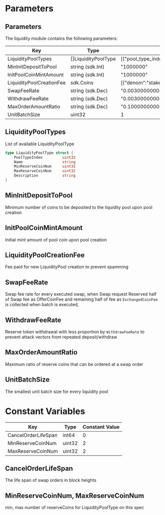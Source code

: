<!--
order: 8
-->

# Parameters

## Parameters

The liquidity module contains the following parameters:

| Key                      | Type                | Example                                                                                                                          |
| ------------------------ | ------------------- | -------------------------------------------------------------------------------------------------------------------------------- |
| LiquidityPoolTypes       | []LiquidityPoolType | [{"pool_type_index":1,"name":"ConstantProductLiquidityPool","min_reserve_coin_num":2,"max_reserve_coin_num":2,"description":""}] |
| MinInitDepositToPool     | string (sdk.Int)    | "1000000"                                                                                                                        |
| InitPoolCoinMintAmount   | string (sdk.Int)    | "1000000"                                                                                                                        |
| LiquidityPoolCreationFee | sdk.Coins           | [{"denom":"stake","amount":"100000000"}]                                                                                         |
| SwapFeeRate              | string (sdk.Dec)    | "0.003000000000000000"                                                                                                           |
| WithdrawFeeRate          | string (sdk.Dec)    | "0.003000000000000000"                                                                                                           |
| MaxOrderAmountRatio      | string (sdk.Dec)    | "0.100000000000000000"                                                                                                           |
| UnitBatchSize            | uint32              | 1                                                                                                                                |

## LiquidityPoolTypes

List of available LiquidityPoolType

```go
type LiquidityPoolType struct {
	PoolTypeIndex         uint32
	Name                  string
	MinReserveCoinNum     uint32
	MaxReserveCoinNum     uint32
	Description           string
}
```

## MinInitDepositToPool

Minimum number of coins to be deposited to the liquidity pool upon pool creation

## InitPoolCoinMintAmount

Initial mint amount of pool coin upon pool creation

## LiquidityPoolCreationFee

Fee paid for new LiquidityPool creation to prevent spamming

## SwapFeeRate

Swap fee rate for every executed swap, when Swap request Reserved half of Swap fee as OfferCoinFee
and remaining half of fee as `ExchangedCoinFee` is collected when batch is executed,

## WithdrawFeeRate

Reserve token withdrawal with less proportion by `WithdrawFeeRate` to prevent attack vectors from repeated deposit/withdraw

## MaxOrderAmountRatio

Maximum ratio of reserve coins that can be ordered at a swap order

## UnitBatchSize

The smallest unit batch size for every liquidity pool

# Constant Variables

| Key                 | Type   | Constant Value |
| ------------------- | ------ | -------------- |
| CancelOrderLifeSpan | int64  | 0              |
| MinReserveCoinNum   | uint32 | 2              |
| MaxReserveCoinNum   | uint32 | 2              |

## CancelOrderLifeSpan

The life span of swap orders in block heights

## MinReserveCoinNum, MaxReserveCoinNum

min, max number of reserveCoins for LiquidityPoolType on this spec
